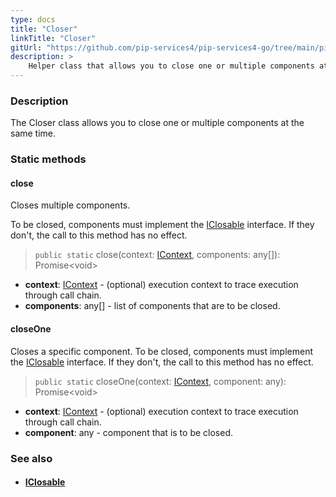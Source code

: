 ```yaml
---
type: docs
title: "Closer"
linkTitle: "Closer"
gitUrl: "https://github.com/pip-services4/pip-services4-go/tree/main/pip-services4-components-go"
description: >
    Helper class that allows you to close one or multiple components at the same time.
---
```


### Description

The Closer class allows you to close one or multiple components at the same time.

### Static methods

#### close
Closes multiple components.

To be closed, components must implement the [IClosable](../iclosable) interface.
If they don't, the call to this method has no effect.

> `public static` close(context: [IContext](../../context/context), components: any[]): Promise\<void\>

- **context**: [IContext](../../context/context) - (optional) execution context to trace execution through call chain.
- **components**: any[] - list of components that are to be closed.

#### closeOne
Closes a specific component.
To be closed, components must implement the [IClosable](../iclosable) interface.
If they don't, the call to this method has no effect.

> `public static` closeOne(context: [IContext](../../context/context), component: any): Promise\<void\>

- **context**: [IContext](../../context/context) - (optional) execution context to trace execution through call chain.
- **component**: any - component that is to be closed.

### See also
- #### [IClosable](../iclosable)

